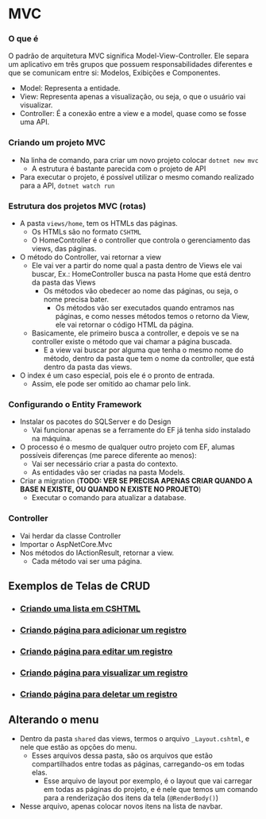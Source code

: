 # MVC

### O que é
O padrão de arquitetura MVC significa Model-View-Controller. Ele separa um aplicativo em três grupos que possuem responsabilidades diferentes e que se comunicam entre si: Modelos, Exibições e Componentes.
* Model: Representa a entidade.
* View: Representa apenas a visualização, ou seja, o que o usuário vai visualizar.
* Controller: É a conexão entre a view e a model, quase como se fosse uma API.

### Criando um projeto MVC
* Na linha de comando, para criar um novo projeto colocar `dotnet new mvc`
  * A estrutura é bastante parecida com o projeto de API
* Para executar o projeto, é possível utilizar o mesmo comando realizado para a API, `dotnet watch run`

### Estrutura dos projetos MVC (rotas)
* A pasta `views/home`, tem os HTMLs das páginas.
  * Os HTMLs são no formato `CSHTML`
  * O HomeController é o controller que controla o gerenciamento das views, das páginas.
* O método do Controller, vai retornar a view
  * Ele vai ver a partir do nome qual a pasta dentro de Views ele vai buscar, Ex.: HomeController busca na pasta Home que está dentro da pasta das Views
    * Os métodos vão obedecer ao nome das páginas, ou seja, o nome precisa bater.
      * Os métodos vão ser executados quando entramos nas páginas, e como nesses métodos temos o retorno da View, ele vai retornar o código HTML da página.
  * Basicamente, ele primeiro busca a controller, e depois ve se na controller existe o método que vai chamar a página buscada.
    * E a view vai buscar por alguma que tenha o mesmo nome do método, dentro da pasta que tem o nome da controller, que está dentro da pasta das views.
* O index é um caso especial, pois ele é o pronto de entrada.
  * Assim, ele pode ser omitido ao chamar pelo link.

### Configurando o Entity Framework
* Instalar os pacotes do SQLServer e do Design
  * Vai funcionar apenas se a ferramente do EF já tenha sido instalado na máquina.
* O processo é o mesmo de qualquer outro projeto com EF, alumas possíveis diferenças (me parece diferente ao menos):
  * Vai ser necessário criar a pasta do contexto.
  * As entidades vão ser criadas na pasta Models.
* Criar a migration (**TODO: VER SE PRECISA APENAS CRIAR QUANDO A BASE N EXISTE, OU QUANDO N EXISTE NO PROJETO**)
  * Executar o comando para atualizar a database.

### Controller
* Vai herdar da classe Controller
* Importar o AspNetCore.Mvc
* Nos métodos do IActionResult, retornar a view.
  * Cada método vai ser uma página.

## Exemplos de Telas de CRUD

* ### [Criando uma lista em CSHTML](criando-lista-cshtml.md)
* ### [Criando página para adicionar um registro](criando-add-cshtml.md)
* ### [Criando página para editar um registro](criando-edicao-cshtml.md)
* ### [Criando página para visualizar um registro](criando-detalhes-cshtml.md)
* ### [Criando página para deletar um registro](criando-deletar-cshtml.md)

## Alterando o menu
* Dentro da pasta `shared` das views, termos o arquivo `_Layout.cshtml`, e nele que estão as opções do menu.
  * Esses arquivos dessa pasta, são os arquivos que estão compartilhados entre todas as páginas, carregando-os em todas elas.
    * Esse arquivo de layout por exemplo, é o layout que vai carregar em todas as páginas do projeto, e é nele que temos um comando para a renderização dos itens da tela (`@RenderBody()`)
* Nesse arquivo, apenas colocar novos itens na lista de navbar.